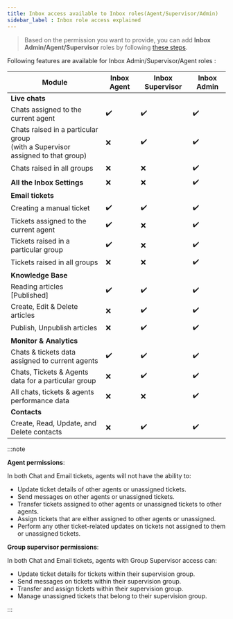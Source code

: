 ```yaml
---
title: Inbox access available to Inbox roles(Agent/Supervisor/Admin)
sidebar_label : Inbox role access explained
---
```


 
> Based on the permission you want to provide, you can add **Inbox Admin/Agent/Supervisor** roles by following [these steps](https://docs.yellow.ai/docs/platform_concepts/inbox/inbox_setup/supportagents).

Following features are available for Inbox Admin/Supervisor/Agent roles :



| Module | Inbox Agent |  Inbox Supervisor   | Inbox Admin | 
| -------- | -------- | --- | -------- | 
| **Live chats**     ||||
|Chats assigned to the current agent|:heavy_check_mark:|  :heavy_check_mark: |  :heavy_check_mark:    |
|Chats raised in a particular group <br/>(with a Supervisor assigned to that group)|:x:| :heavy_check_mark: | :heavy_check_mark:|
|Chats raised in all groups|:x:|:x:| :heavy_check_mark:|  |
|**All the Inbox Settings**|:x:|:x:|:heavy_check_mark:||
|**Email tickets**||
|Creating a manual ticket|:heavy_check_mark:|:heavy_check_mark:|:heavy_check_mark: |
|Tickets assigned to the current agent|:heavy_check_mark:|:x:|:heavy_check_mark: |
|Tickets raised in a particular group|:heavy_check_mark:|:x:|:heavy_check_mark:|
|Tickets raised in all groups|:x:|:x:|:heavy_check_mark:|
|**Knowledge Base**||||
|Reading articles [Published]|:heavy_check_mark:|  :heavy_check_mark: |  :heavy_check_mark:    |
|Create, Edit & Delete articles|:x:|:heavy_check_mark: |:heavy_check_mark: |
|Publish, Unpublish articles|:x:|:heavy_check_mark:|:heavy_check_mark:||
|**Monitor & Analytics**||||
|Chats & tickets data assigned to current agents|:heavy_check_mark:|:heavy_check_mark:|:heavy_check_mark:|
|Chats, Tickets & Agents data for a particular group|:x:|:heavy_check_mark:|:heavy_check_mark:||
|All chats, tickets & agents performance data|:x:|:x:|:heavy_check_mark:|
|**Contacts**||||
|Create, Read, Update, and Delete contacts|:x:|:heavy_check_mark:|:heavy_check_mark:| 


:::note

**Agent permissions**:

In both Chat and Email tickets, agents will not have the ability to:
* Update ticket details of other agents or unassigned tickets.
* Send messages on other agents or unassigned tickets.
* Transfer tickets assigned to other agents or unassigned tickets to other agents.
* Assign tickets that are either assigned to other agents or unassigned.
* Perform any other ticket-related updates on tickets not assigned to them or unassigned tickets.

**Group supervisor permissions**:

In both Chat and Email tickets, agents with Group Supervisor access can:
* Update ticket details for tickets within their supervision group.
* Send messages on tickets within their supervision group.
* Transfer and assign tickets within their supervision group.
* Manage unassigned tickets that belong to their supervision group.

:::
